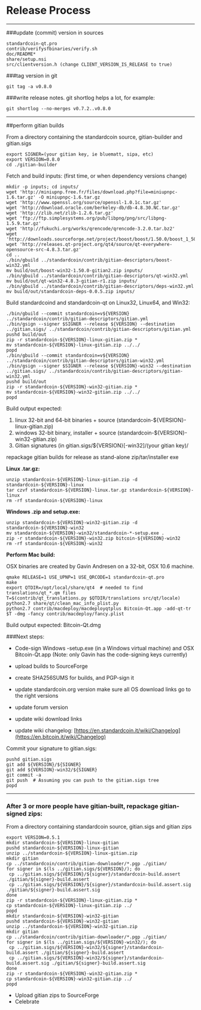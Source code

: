 Release Process
====================

* * *

###update (commit) version in sources


	standardcoin-qt.pro
	contrib/verifysfbinaries/verify.sh
	doc/README*
	share/setup.nsi
	src/clientversion.h (change CLIENT_VERSION_IS_RELEASE to true)

###tag version in git

	git tag -a v0.8.0

###write release notes. git shortlog helps a lot, for example:

	git shortlog --no-merges v0.7.2..v0.8.0

* * *

##perform gitian builds

 From a directory containing the standardcoin source, gitian-builder and gitian.sigs
  
	export SIGNER=(your gitian key, ie bluematt, sipa, etc)
	export VERSION=0.8.0
	cd ./gitian-builder

 Fetch and build inputs: (first time, or when dependency versions change)

	mkdir -p inputs; cd inputs/
	wget 'http://miniupnp.free.fr/files/download.php?file=miniupnpc-1.6.tar.gz' -O miniupnpc-1.6.tar.gz
	wget 'http://www.openssl.org/source/openssl-1.0.1c.tar.gz'
	wget 'http://download.oracle.com/berkeley-db/db-4.8.30.NC.tar.gz'
	wget 'http://zlib.net/zlib-1.2.6.tar.gz'
	wget 'ftp://ftp.simplesystems.org/pub/libpng/png/src/libpng-1.5.9.tar.gz'
	wget 'http://fukuchi.org/works/qrencode/qrencode-3.2.0.tar.bz2'
	wget 'http://downloads.sourceforge.net/project/boost/boost/1.50.0/boost_1_50_0.tar.bz2'
	wget 'http://releases.qt-project.org/qt4/source/qt-everywhere-opensource-src-4.8.3.tar.gz'
	cd ..
	./bin/gbuild ../standardcoin/contrib/gitian-descriptors/boost-win32.yml
	mv build/out/boost-win32-1.50.0-gitian2.zip inputs/
	./bin/gbuild ../standardcoin/contrib/gitian-descriptors/qt-win32.yml
	mv build/out/qt-win32-4.8.3-gitian-r1.zip inputs/
	./bin/gbuild ../standardcoin/contrib/gitian-descriptors/deps-win32.yml
	mv build/out/standardcoin-deps-0.0.5.zip inputs/

 Build standardcoind and standardcoin-qt on Linux32, Linux64, and Win32:
  
	./bin/gbuild --commit standardcoin=v${VERSION} ../standardcoin/contrib/gitian-descriptors/gitian.yml
	./bin/gsign --signer $SIGNER --release ${VERSION} --destination ../gitian.sigs/ ../standardcoin/contrib/gitian-descriptors/gitian.yml
	pushd build/out
	zip -r standardcoin-${VERSION}-linux-gitian.zip *
	mv standardcoin-${VERSION}-linux-gitian.zip ../../
	popd
	./bin/gbuild --commit standardcoin=v${VERSION} ../standardcoin/contrib/gitian-descriptors/gitian-win32.yml
	./bin/gsign --signer $SIGNER --release ${VERSION}-win32 --destination ../gitian.sigs/ ../standardcoin/contrib/gitian-descriptors/gitian-win32.yml
	pushd build/out
	zip -r standardcoin-${VERSION}-win32-gitian.zip *
	mv standardcoin-${VERSION}-win32-gitian.zip ../../
	popd

  Build output expected:

  1. linux 32-bit and 64-bit binaries + source (standardcoin-${VERSION}-linux-gitian.zip)
  2. windows 32-bit binary, installer + source (standardcoin-${VERSION}-win32-gitian.zip)
  3. Gitian signatures (in gitian.sigs/${VERSION}[-win32]/(your gitian key)/

repackage gitian builds for release as stand-alone zip/tar/installer exe

**Linux .tar.gz:**

	unzip standardcoin-${VERSION}-linux-gitian.zip -d standardcoin-${VERSION}-linux
	tar czvf standardcoin-${VERSION}-linux.tar.gz standardcoin-${VERSION}-linux
	rm -rf standardcoin-${VERSION}-linux

**Windows .zip and setup.exe:**

	unzip standardcoin-${VERSION}-win32-gitian.zip -d standardcoin-${VERSION}-win32
	mv standardcoin-${VERSION}-win32/standardcoin-*-setup.exe .
	zip -r standardcoin-${VERSION}-win32.zip bitcoin-${VERSION}-win32
	rm -rf standardcoin-${VERSION}-win32

**Perform Mac build:**

  OSX binaries are created by Gavin Andresen on a 32-bit, OSX 10.6 machine.

	qmake RELEASE=1 USE_UPNP=1 USE_QRCODE=1 standardcoin-qt.pro
	make
	export QTDIR=/opt/local/share/qt4  # needed to find translations/qt_*.qm files
	T=$(contrib/qt_translations.py $QTDIR/translations src/qt/locale)
	python2.7 share/qt/clean_mac_info_plist.py
	python2.7 contrib/macdeploy/macdeployqtplus Bitcoin-Qt.app -add-qt-tr $T -dmg -fancy contrib/macdeploy/fancy.plist

 Build output expected: Bitcoin-Qt.dmg

###Next steps:

* Code-sign Windows -setup.exe (in a Windows virtual machine) and
  OSX Bitcoin-Qt.app (Note: only Gavin has the code-signing keys currently)

* upload builds to SourceForge

* create SHA256SUMS for builds, and PGP-sign it

* update standardcoin.org version
  make sure all OS download links go to the right versions

* update forum version

* update wiki download links

* update wiki changelog: [https://en.standardcoin.it/wiki/Changelog](https://en.bitcoin.it/wiki/Changelog)

Commit your signature to gitian.sigs:

	pushd gitian.sigs
	git add ${VERSION}/${SIGNER}
	git add ${VERSION}-win32/${SIGNER}
	git commit -a
	git push  # Assuming you can push to the gitian.sigs tree
	popd

-------------------------------------------------------------------------

### After 3 or more people have gitian-built, repackage gitian-signed zips:

From a directory containing standardcoin source, gitian.sigs and gitian zips

	export VERSION=0.5.1
	mkdir standardcoin-${VERSION}-linux-gitian
	pushd standardcoin-${VERSION}-linux-gitian
	unzip ../standardcoin-${VERSION}-linux-gitian.zip
	mkdir gitian
	cp ../standardcoin/contrib/gitian-downloader/*.pgp ./gitian/
	for signer in $(ls ../gitian.sigs/${VERSION}/); do
	 cp ../gitian.sigs/${VERSION}/${signer}/standardcoin-build.assert ./gitian/${signer}-build.assert
	 cp ../gitian.sigs/${VERSION}/${signer}/standardcoin-build.assert.sig ./gitian/${signer}-build.assert.sig
	done
	zip -r standardcoin-${VERSION}-linux-gitian.zip *
	cp standardcoin-${VERSION}-linux-gitian.zip ../
	popd
	mkdir standardcoin-${VERSION}-win32-gitian
	pushd standardcoin-${VERSION}-win32-gitian
	unzip ../standardcoin-${VERSION}-win32-gitian.zip
	mkdir gitian
	cp ../standardcoin/contrib/gitian-downloader/*.pgp ./gitian/
	for signer in $(ls ../gitian.sigs/${VERSION}-win32/); do
	 cp ../gitian.sigs/${VERSION}-win32/${signer}/standardcoin-build.assert ./gitian/${signer}-build.assert
	 cp ../gitian.sigs/${VERSION}-win32/${signer}/standardcoin-build.assert.sig ./gitian/${signer}-build.assert.sig
	done
	zip -r standardcoin-${VERSION}-win32-gitian.zip *
	cp standardcoin-${VERSION}-win32-gitian.zip ../
	popd

- Upload gitian zips to SourceForge
- Celebrate 
